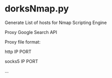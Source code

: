 dorksNmap.py
============

Generate List of hosts for Nmap Scripting Engine

Proxy Google Search API


Proxy file format:

http IP PORT

socks5 IP PORT

...
